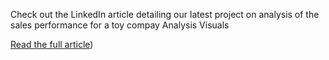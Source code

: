 Check out the LinkedIn article detailing our latest project on analysis of the sales performance for a toy compay Analysis Visuals

[Read the full article](https://www.linkedin.com/posts/yongkang-5517b631b_power-bi-projectan-analysis-of-the-sales-activity-7238776899009691648-zAV_?utm_source=share&utm_medium=member_desktop))


<a href="(https://www.linkedin.com/posts/yongkang-5517b631b_power-bi-projectan-analysis-of-the-sales-activity-7238776899009691648-zAV_?utm_source=share&utm_medium=member_desktop)">
